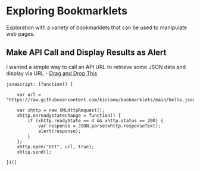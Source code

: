 # Exploring Bookmarklets
Exploration with a variety of bookmarklets that can be used to manipulate web pages.

## Make API Call and Display Results as Alert
I wanted a simple way to call an API URL to retrieve some JSON data and display via URL - [Drag and Drop This](javascript%3A%21function%28%29%7Bvar%20e%3Dnew%20XMLHttpRequest%3Be.onreadystatechange%3Dfunction%28%29%7B4%3D%3De.readyState%26%26200%3D%3De.status%26%26alert%28JSON.parse%28e.responseText%29%29%7D%2Ce.open%28%22GET%22%2C%22https%3A%2F%2Fraw.githubusercontent.com%2Fkinlane%2Fbookmarklets%2Fmain%2Fhello.json%22%2C%210%29%2Ce.send%28%29%7D%28%29%3B)
```
javascript: (function() {

    var url = "https://raw.githubusercontent.com/kinlane/bookmarklets/main/hello.json";

    var xhttp = new XMLHttpRequest();
    xhttp.onreadystatechange = function() {
        if (xhttp.readyState == 4 && xhttp.status == 200) {
            var response = JSON.parse(xhttp.responseText);
            alert(response);
        }
    };
    xhttp.open("GET", url, true);
    xhttp.send();

})()
```


